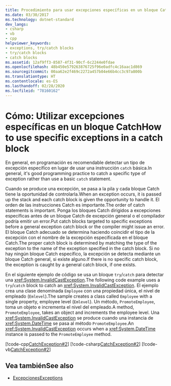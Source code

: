 ```yaml
---
title: Procedimiento para usar excepciones específicas en un bloque Catch
ms.date: 03/30/2017
ms.technology: dotnet-standard
dev_langs:
- csharp
- vb
- cpp
helpviewer_keywords:
- exceptions, try/catch blocks
- try/catch blocks
- catch blocks
ms.assetid: 12af9ff3-8587-4f31-90cf-6c2244e0fdae
ms.openlocfilehash: 48b450e579263876725f96e0adfc4c16aac1d869
ms.sourcegitcommit: 00aa62e2f469c2272a457b04e66b4cc3c97a800b
ms.translationtype: HT
ms.contentlocale: es-ES
ms.lasthandoff: 02/28/2020
ms.locfileid: "78160162"
---
```

# <a name="how-to-use-specific-exceptions-in-a-catch-block"></a><span data-ttu-id="e74c6-102">Cómo: Utilizar excepciones específicas en un bloque Catch</span><span class="sxs-lookup"><span data-stu-id="e74c6-102">How to use specific exceptions in a catch block</span></span>

<span data-ttu-id="e74c6-103">En general, en programación es recomendable detectar un tipo de excepción específico en lugar de usar una instrucción `catch` básica.</span><span class="sxs-lookup"><span data-stu-id="e74c6-103">In general, it's good programming practice to catch a specific type of exception rather than use a basic `catch` statement.</span></span>

<span data-ttu-id="e74c6-104">Cuando se produce una excepción, se pasa a la pila y cada bloque Catch tiene la oportunidad de controlarla.</span><span class="sxs-lookup"><span data-stu-id="e74c6-104">When an exception occurs, it is passed up the stack and each catch block is given the opportunity to handle it.</span></span> <span data-ttu-id="e74c6-105">El orden de las instrucciones Catch es importante.</span><span class="sxs-lookup"><span data-stu-id="e74c6-105">The order of catch statements is important.</span></span> <span data-ttu-id="e74c6-106">Ponga los bloques Catch dirigidos a excepciones específicas antes de un bloque Catch de excepción general o el compilador podría emitir un error.</span><span class="sxs-lookup"><span data-stu-id="e74c6-106">Put catch blocks targeted to specific exceptions before a general exception catch block or the compiler might issue an error.</span></span> <span data-ttu-id="e74c6-107">El bloque Catch adecuado se determina haciendo coincidir el tipo de la excepción con el nombre de la excepción especificada en el bloque Catch.</span><span class="sxs-lookup"><span data-stu-id="e74c6-107">The proper catch block is determined by matching the type of the exception to the name of the exception specified in the catch block.</span></span> <span data-ttu-id="e74c6-108">Si no hay ningún bloque Catch específico, la excepción se detecta mediante un bloque Catch general, si existe alguno.</span><span class="sxs-lookup"><span data-stu-id="e74c6-108">If there is no specific catch block, the exception is caught by a general catch block, if one exists.</span></span>

<span data-ttu-id="e74c6-109">En el siguiente ejemplo de código se usa un bloque `try`/`catch` para detectar una <xref:System.InvalidCastException>.</span><span class="sxs-lookup"><span data-stu-id="e74c6-109">The following code example uses a `try`/`catch` block to catch an <xref:System.InvalidCastException>.</span></span> <span data-ttu-id="e74c6-110">El ejemplo crea una clase denominada `Employee` con una propiedad única, el nivel de empleado (`Emlevel`).</span><span class="sxs-lookup"><span data-stu-id="e74c6-110">The sample creates a class called `Employee` with a single property, employee level (`Emlevel`).</span></span> <span data-ttu-id="e74c6-111">Un método, `PromoteEmployee`, toma un objeto e incrementa el nivel del empleado.</span><span class="sxs-lookup"><span data-stu-id="e74c6-111">A method, `PromoteEmployee`, takes an object and increments the employee level.</span></span> <span data-ttu-id="e74c6-112">Una <xref:System.InvalidCastException> se produce cuando una instancia de <xref:System.DateTime> se pasa al método `PromoteEmployee`.</span><span class="sxs-lookup"><span data-stu-id="e74c6-112">An <xref:System.InvalidCastException> occurs when a <xref:System.DateTime> instance is passed to the `PromoteEmployee` method.</span></span>

[!code-cpp[CatchException#2](../../../samples/snippets/cpp/VS_Snippets_CLR/CatchException/CPP/catchexception1.cpp#2)]
[!code-csharp[CatchException#2](../../../samples/snippets/csharp/VS_Snippets_CLR/CatchException/CS/catchexception1.cs#2)]
[!code-vb[CatchException#2](../../../samples/snippets/visualbasic/VS_Snippets_CLR/CatchException/VB/catchexception1.vb#2)]

## <a name="see-also"></a><span data-ttu-id="e74c6-113">Vea también</span><span class="sxs-lookup"><span data-stu-id="e74c6-113">See also</span></span>

- [<span data-ttu-id="e74c6-114">Excepciones</span><span class="sxs-lookup"><span data-stu-id="e74c6-114">Exceptions</span></span>](index.md)
